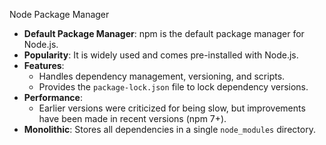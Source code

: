 Node Package Manager

- **Default Package Manager**: npm is the default package manager for Node.js.
- **Popularity**: It is widely used and comes pre-installed with Node.js.
- **Features**:
    - Handles dependency management, versioning, and scripts.
    - Provides the `package-lock.json` file to lock dependency versions.
- **Performance**:
    - Earlier versions were criticized for being slow, but improvements have been made in recent versions (npm 7+).
- **Monolithic**: Stores all dependencies in a single `node_modules` directory.